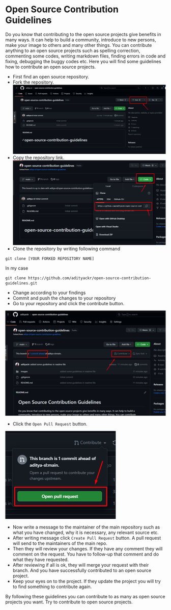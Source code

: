 # Open Source Contribution Guidelines

Do you know that contributing to the open source projects give benefits in many ways. It can help to build a community, introduce to new persons, make your image to others and many other things. You can contribute anything to an open source projects such as spelling correction, commenting some codes, writing markdown files, finding errors in code and fixing, debugging the buggy codes etc. Here you will find some guidelines how to contribute an open source projects.

- First find an open source repository.
- Fork the repository.
  ![Fork repo](images/fork.png)
- Copy the repository link.
  ![Copy](images/clone.png)
- Clone the repository by writing following command

```shell
git clone [YOUR FORKED REPOSITORY NAME]
```

In my case

```shell
git clone https://github.com/adityackr/open-source-contribution-guidelines.git
```

- Change according to your findings
- Commit and push the changes to your repository
- Go to your repository and click the contribute button.

![contribute](images/pull-01.png)

- Click the `Open Pull Request` button.

![open pr](images/pull-02.png)

- Now write a message to the maintainer of the main repository such as what you have changed, why it is necessary, any relevant source etc.
- After writing message click `Create Pull Request` button. A pull request will send to the maintainers of the main repo.
- Then they will review your changes. If they have any comment they will comment on the request. You have to follow-up that comment and do what they have requested.
- After reviewing if all is ok, they will merge your request with their branch. And you have successfully contributed to an open source project.
- Keep your eyes on to the project. If they update the project you will try to find something to contribute again.

By following these guidelines you can contribute to as many as open source projects you want. Try to contribute to open source projects.
